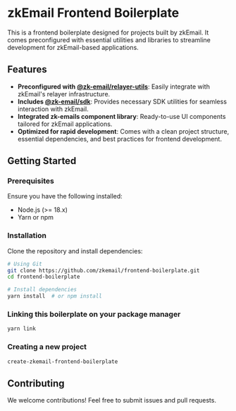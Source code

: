 # zkEmail Frontend Boilerplate

This is a frontend boilerplate designed for projects built by zkEmail. It comes preconfigured with essential utilities and libraries to streamline development for zkEmail-based applications.

## Features

- **Preconfigured with [@zk-email/relayer-utils](https://github.com/zkemail/relayer-utils)**: Easily integrate with zkEmail's relayer infrastructure.
- **Includes [@zk-email/sdk](https://github.com/zkemail/zk-email-sdk-js)**: Provides necessary SDK utilities for seamless interaction with zkEmail.
- **Integrated zk-emails component library**: Ready-to-use UI components tailored for zkEmail applications.
- **Optimized for rapid development**: Comes with a clean project structure, essential dependencies, and best practices for frontend development.

## Getting Started

### Prerequisites
Ensure you have the following installed:
- Node.js (>= 18.x)
- Yarn or npm

### Installation
Clone the repository and install dependencies:
```sh
# Using Git
git clone https://github.com/zkemail/frontend-boilerplate.git
cd frontend-boilerplate

# Install dependencies
yarn install  # or npm install
```

### Linking this boilerplate on your package manager

```sh
yarn link
```

### Creating a new project

```sh
create-zkemail-frontend-boilerplate
```

## Contributing

We welcome contributions! Feel free to submit issues and pull requests.
